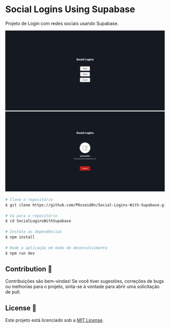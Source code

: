 # Social Logins Using Supabase

Projeto de Login com redes sociais usando Supabase.

![Login](./login.jpeg)
![Profile](./profile.jpeg)

```bash
# Clone o repositório
$ git clone https://github.com/P0sseid0n/Social-Logins-With-Supabase.git

# Va para o repositório
$ cd SocialLoginsWithSupabase

# Instale as dependências
$ npm install

# Rode a aplicação em modo de desenvolvimento
$ npm run dev
```

## Contribution 🤝

Contribuições são bem-vindas! Se você tiver sugestões, correções de bugs ou melhorias para o projeto, sinta-se à vontade para abrir uma solicitação de pull.

## License 📄

Este projeto está licenciado sob a [MIT License](./LICENSE.md).

